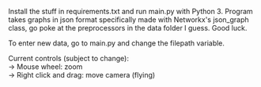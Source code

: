 Install the stuff in requirements.txt and run main.py with Python 3. Program takes graphs in json format specifically made with Networkx's json_graph class, go poke at the preprocessors in the data folder I guess. Good luck.

To enter new data, go to main.py and change the filepath variable.

Current controls (subject to change):  
-> Mouse wheel: zoom  
-> Right click and drag: move camera (flying)  
